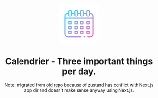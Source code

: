 <p align="center">
  <picture>
  <img src="https://raw.githubusercontent.com/riolly/ssd-wad-calendar/main/public/calendar.png" width="130" alt="Calendrier Logo">
</picture>
</p>

<h1 align="center">
Calendrier - Three important things per day.
</h1>

<p align='center'>
Note: migrated from <a href="https://github.com/riolly/ssd-wad-calendar-x">old repo</a> because of zustand has conflict with Next.js app dir and doesn't make sense anyway using Next.js.
</p>

